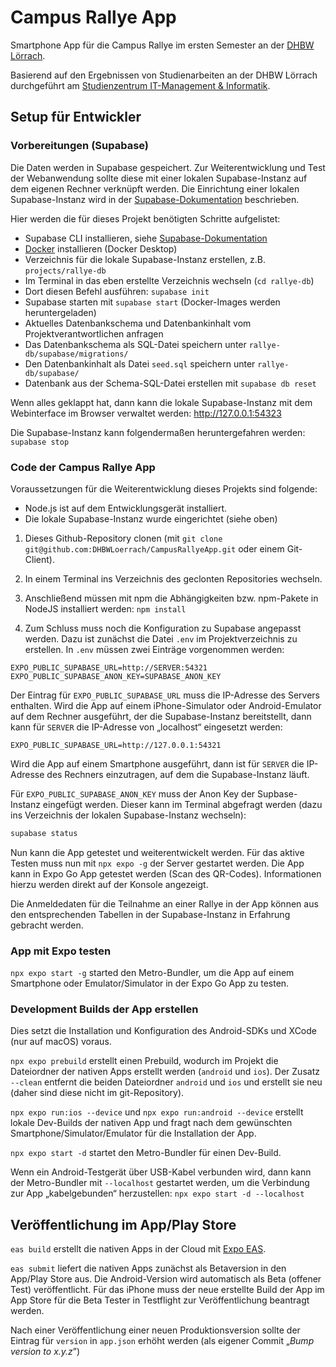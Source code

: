 # Campus Rallye App

Smartphone App für die Campus Rallye im ersten Semester an der [DHBW Lörrach](https://dhbw-loerrach.de).

Basierend auf den Ergebnissen von Studienarbeiten an der DHBW Lörrach durchgeführt
am [Studienzentrum IT-Management & Informatik](https://dhbw-loerrach.de/szi).

## Setup für Entwickler

### Vorbereitungen (Supabase)

Die Daten werden in Supabase gespeichert. Zur Weiterentwicklung und
Test der Webanwendung sollte diese mit einer lokalen Supabase-Instanz
auf dem eigenen Rechner verknüpft werden. Die Einrichtung einer lokalen
Supabase-Instanz wird in der
[Supabase-Dokumentation](https://supabase.com/docs/guides/local-development/cli/getting-started) beschrieben.

Hier werden die für dieses Projekt benötigten Schritte aufgelistet:

- Supabase CLI installieren, siehe [Supabase-Dokumentation](https://supabase.com/docs/guides/local-development/cli/getting-started)
- [Docker](https://www.docker.com) installieren (Docker Desktop)
- Verzeichnis für die lokale Supabase-Instanz erstellen, z.B. `projects/rallye-db`
- Im Terminal in das eben erstellte Verzeichnis wechseln (`cd rallye-db`)
- Dort diesen Befehl ausführen: `supabase init`
- Supabase starten mit `supabase start` (Docker-Images werden heruntergeladen)
- Aktuelles Datenbankschema und Datenbankinhalt vom Projektverantwortlichen anfragen
- Das Datenbankschema als SQL-Datei speichern unter `rallye-db/supabase/migrations/`
- Den Datenbankinhalt als Datei `seed.sql` speichern unter `rallye-db/supabase/`
- Datenbank aus der Schema-SQL-Datei erstellen mit `supabase db reset`

Wenn alles geklappt hat, dann kann die lokale Supabase-Instanz mit dem Webinterface im Browser verwaltet werden: http://127.0.0.1:54323

Die Supabase-Instanz kann folgendermaßen heruntergefahren werden: `supabase stop`

### Code der Campus Rallye App

Voraussetzungen für die Weiterentwicklung dieses Projekts sind folgende:

- Node.js ist auf dem Entwicklungsgerät installiert.
- Die lokale Supabase-Instanz wurde eingerichtet (siehe oben)

1. Dieses Github-Repository clonen (mit `git clone git@github.com:DHBWLoerrach/CampusRallyeApp.git` oder einem Git-Client).

1. In einem Terminal ins Verzeichnis des geclonten Repositories wechseln.

1. Anschließend müssen mit npm die Abhängigkeiten bzw. npm-Pakete in NodeJS installiert werden:
   `npm install`

1. Zum Schluss muss noch die Konfiguration zu Supabase angepasst werden. Dazu ist zunächst die Datei `.env` im Projektverzeichnis zu erstellen. In `.env` müssen zwei Einträge vorgenommen werden:

```
EXPO_PUBLIC_SUPABASE_URL=http://SERVER:54321
EXPO_PUBLIC_SUPABASE_ANON_KEY=SUPABASE_ANON_KEY
```

Der Eintrag für `EXPO_PUBLIC_SUPABASE_URL` muss die IP-Adresse
des Servers enthalten. Wird die App auf einem iPhone-Simulator oder
Android-Emulator auf dem Rechner ausgeführt, der die Supabase-Instanz
bereitstellt, dann kann für `SERVER` die IP-Adresse von „localhost“
eingesetzt werden:

```
EXPO_PUBLIC_SUPABASE_URL=http://127.0.0.1:54321
```

Wird die App auf einem Smartphone ausgeführt, dann ist für
`SERVER` die IP-Adresse des Rechners einzutragen, auf dem
die Supabase-Instanz läuft.

Für `EXPO_PUBLIC_SUPABASE_ANON_KEY` muss der Anon Key der
Supbase-Instanz eingefügt werden. Dieser kann im Terminal
abgefragt werden (dazu ins Verzeichnis der lokalen
Supabase-Instanz wechseln):

```sh
supabase status
```

Nun kann die App getestet und weiterentwickelt werden. Für das aktive Testen muss nun mit `npx expo -g` der Server gestartet werden. Die App kann in Expo Go App getestet werden (Scan des QR-Codes). Informationen hierzu werden direkt auf der Konsole angezeigt.

Die Anmeldedaten für die Teilnahme an einer Rallye in der App können aus den
entsprechenden Tabellen in der Supabase-Instanz in Erfahrung gebracht werden.

### App mit Expo testen

`npx expo start -g` started den Metro-Bundler, um die App auf einem Smartphone oder Emulator/Simulator in der Expo Go App zu testen.

### Development Builds der App erstellen

Dies setzt die Installation und Konfiguration des Android-SDKs und XCode (nur auf macOS) voraus.

`npx expo prebuild` erstellt einen Prebuild, wodurch im Projekt die Dateiordner der nativen Apps erstellt werden (`android` und `ios`). Der Zusatz `--clean` entfernt die beiden Dateiordner `android` und `ios` und erstellt sie neu (daher sind diese nicht im git-Repository).

`npx expo run:ios --device` und `npx expo run:android --device` erstellt lokale Dev-Builds der nativen App und fragt nach dem gewünschten Smartphone/Simulator/Emulator für die Installation der App.

`npx expo start -d` startet den Metro-Bundler für einen Dev-Build.

Wenn ein Android-Testgerät über USB-Kabel verbunden wird, dann kann der Metro-Bundler mit `--localhost` gestartet werden, um die Verbindung zur App „kabelgebunden“ herzustellen: `npx expo start -d --localhost`

## Veröffentlichung im App/Play Store

`eas build` erstellt die nativen Apps in der Cloud mit [Expo EAS](https://expo.dev/eas).

`eas submit` liefert die nativen Apps zunächst als Betaversion in den App/Play Store aus. Die Android-Version wird automatisch als Beta (offener Test) veröffentlicht. Für das iPhone muss der neue erstellte Build der App im App Store für die Beta Tester in Testflight zur Veröffentlichung beantragt werden.

Nach einer Veröffentlichung einer neuen Produktionsversion sollte der Eintrag für `version` in `app.json` erhöht werden (als eigener Commit „_Bump version to x.y.z_”)
